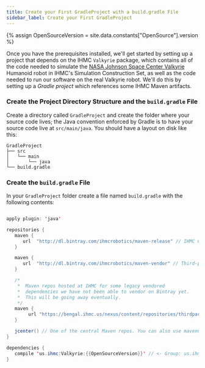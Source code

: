 ```yaml
---
title: Create your First GradleProject with a build.gradle File
sidebar_label: Create your First GradleProject
---
```


{% assign OpenSourceVersion = site.data.constants["OpenSource"].version %}

Once you have the prerequisites installed, we'll get started by setting up a project that depends on the IHMC `Valkyrie` package, which contains all of the code needed to simulate the [NASA Johnson Space Center Valkyrie](http://nasa-jsc-robotics.github.io/valkyrie/) Humanoid robot in IHMC's Simulation Construction Set, as well as the code needed to run our software on the real Valkyrie robot. We'll do this by setting up a *Gradle project* which references some IHMC Maven artifacts.

### Create the Project Directory Structure and the `build.gradle` File

Create a directory called `GradleProject` and create the folder where your source code lives; the Java convention enforced by Gradle is to have your source code live at `src/main/java`. You should have a layout on disk like this:

    GradleProject
    ├── src
    │   └── main
    │       └── java
    └── build.gradle

### Create the `build.gradle` File

In your `GradleProject` folder create a file named `build.gradle` with the following contents:

```java

apply plugin: 'java'

repositories {
   maven {
      url  "http://dl.bintray.com/ihmcrobotics/maven-release" // IHMC Code releases
   }

   maven {
      url  "http://dl.bintray.com/ihmcrobotics/maven-vendor" // Third-party libraries that we have vendored for various reasons
   }

   /*  
    *  Maven repos hosted at IHMC for some legacy vendored
    *  dependencies we have not been able to vendor on Bintray yet.
    *  This will be going away eventually.
    */
   maven {
        url "https://bengal.ihmc.us/nexus/content/repositories/thirdparty/"
   }

   jcenter() // One of the central Maven repos. You can also use mavenCentral() instead or in addition to.
}

dependencies {
   compile 'us.ihmc:Valkyrie:{{OpenSourceVersion}}' // <- Group: us.ihmc, Artifact: Valkyrie, Version: {{OpenSourceVersion}}
}

```





